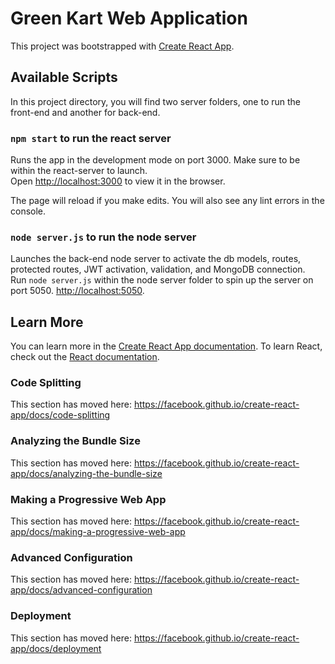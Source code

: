 # Green Kart Web Application 
This project was bootstrapped with [Create React App](https://github.com/facebook/create-react-app).

## Available Scripts

In this project directory, you will find two server folders, one to run the front-end and another for back-end.

### `npm start` to run the react server

Runs the app in the development mode on port 3000. Make sure to be within the react-server to launch. <br />
Open [http://localhost:3000](http://localhost:3000) to view it in the browser.

The page will reload if you make edits. You will also see any lint errors in the console.

### `node server.js` to run the node server

Launches the back-end node server to activate the db models, routes, protected routes, JWT activation, validation, and MongoDB connection.<br />
Run `node server.js` within the node server folder to spin up the server on port 5050. [http://localhost:5050](http://localhost:5050).


## Learn More

You can learn more in the [Create React App documentation](https://facebook.github.io/create-react-app/docs/getting-started).
To learn React, check out the [React documentation](https://reactjs.org/).

### Code Splitting

This section has moved here: https://facebook.github.io/create-react-app/docs/code-splitting

### Analyzing the Bundle Size

This section has moved here: https://facebook.github.io/create-react-app/docs/analyzing-the-bundle-size

### Making a Progressive Web App

This section has moved here: https://facebook.github.io/create-react-app/docs/making-a-progressive-web-app

### Advanced Configuration

This section has moved here: https://facebook.github.io/create-react-app/docs/advanced-configuration

### Deployment
This section has moved here: https://facebook.github.io/create-react-app/docs/deployment